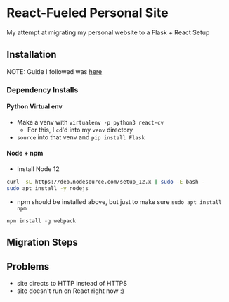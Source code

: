 # React-Fueled Personal Site
My attempt at migrating my personal website to a Flask + React Setup

## Installation
NOTE: Guide I followed was [here](https://itnext.io/a-template-for-creating-a-full-stack-web-application-with-flask-npm-webpack-and-reactjs-be2294b111bd)

### Dependency Installs
#### Python Virtual env
 - Make a venv with `virtualenv -p python3 react-cv`
    - For this, I `cd`'d into my `venv` directory
- `source` into that venv and `pip install Flask`
#### Node + npm
 - Install Node 12
```bash
curl -sL https://deb.nodesource.com/setup_12.x | sudo -E bash -
sudo apt install -y nodejs
```
 - npm should be installed above, but just to make sure
`sudo apt install npm`

`npm install -g webpack`


## Migration Steps

## Problems
 - site directs to HTTP instead of HTTPS
 - site doesn't run on React right now :)